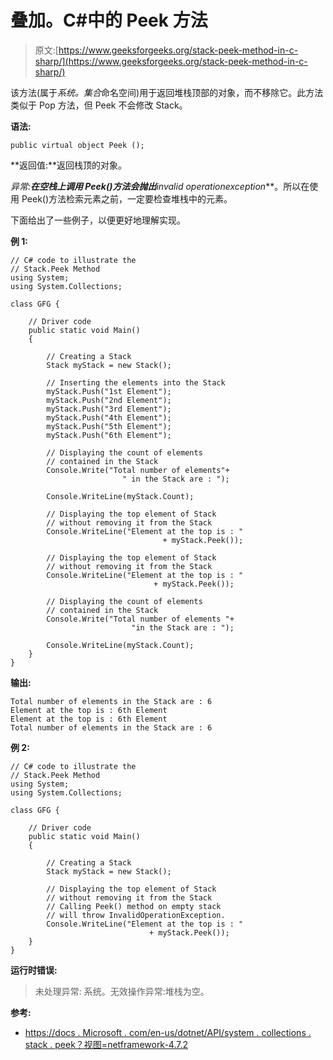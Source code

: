 # 叠加。C#中的 Peek 方法

> 原文:[https://www.geeksforgeeks.org/stack-peek-method-in-c-sharp/](https://www.geeksforgeeks.org/stack-peek-method-in-c-sharp/)

该方法(属于*系统。集合*命名空间)用于返回堆栈顶部的对象，而不移除它。此方法类似于 Pop 方法，但 Peek 不会修改 Stack。

**语法:**

```
public virtual object Peek ();

```

**返回值:**返回栈顶的对象。

**异常:**在空栈上调用 Peek()方法会抛出***invalid operationexception***。所以在使用 Peek()方法检索元素之前，一定要检查堆栈中的元素。

下面给出了一些例子，以便更好地理解实现。

**例 1:**

```
// C# code to illustrate the
// Stack.Peek Method
using System;
using System.Collections;

class GFG {

    // Driver code
    public static void Main()
    {

        // Creating a Stack
        Stack myStack = new Stack();

        // Inserting the elements into the Stack
        myStack.Push("1st Element");
        myStack.Push("2nd Element");
        myStack.Push("3rd Element");
        myStack.Push("4th Element");
        myStack.Push("5th Element");
        myStack.Push("6th Element");

        // Displaying the count of elements
        // contained in the Stack
        Console.Write("Total number of elements"+
                         " in the Stack are : ");

        Console.WriteLine(myStack.Count);

        // Displaying the top element of Stack
        // without removing it from the Stack
        Console.WriteLine("Element at the top is : " 
                                  + myStack.Peek());

        // Displaying the top element of Stack
        // without removing it from the Stack
        Console.WriteLine("Element at the top is : " 
                                + myStack.Peek());

        // Displaying the count of elements
        // contained in the Stack
        Console.Write("Total number of elements "+
                           "in the Stack are : ");

        Console.WriteLine(myStack.Count);
    }
}
```

**输出:**

```
Total number of elements in the Stack are : 6
Element at the top is : 6th Element
Element at the top is : 6th Element
Total number of elements in the Stack are : 6

```

**例 2:**

```
// C# code to illustrate the
// Stack.Peek Method
using System;
using System.Collections;

class GFG {

    // Driver code
    public static void Main()
    {

        // Creating a Stack
        Stack myStack = new Stack();

        // Displaying the top element of Stack
        // without removing it from the Stack
        // Calling Peek() method on empty stack
        // will throw InvalidOperationException.
        Console.WriteLine("Element at the top is : " 
                               + myStack.Peek());
    }
}
```

**运行时错误:**

> 未处理异常:
> 系统。无效操作异常:堆栈为空。

**参考:**

*   [https://docs . Microsoft . com/en-us/dotnet/API/system . collections . stack . peek？视图=netframework-4.7.2](https://docs.microsoft.com/en-us/dotnet/api/system.collections.stack.peek?view=netframework-4.7.2)